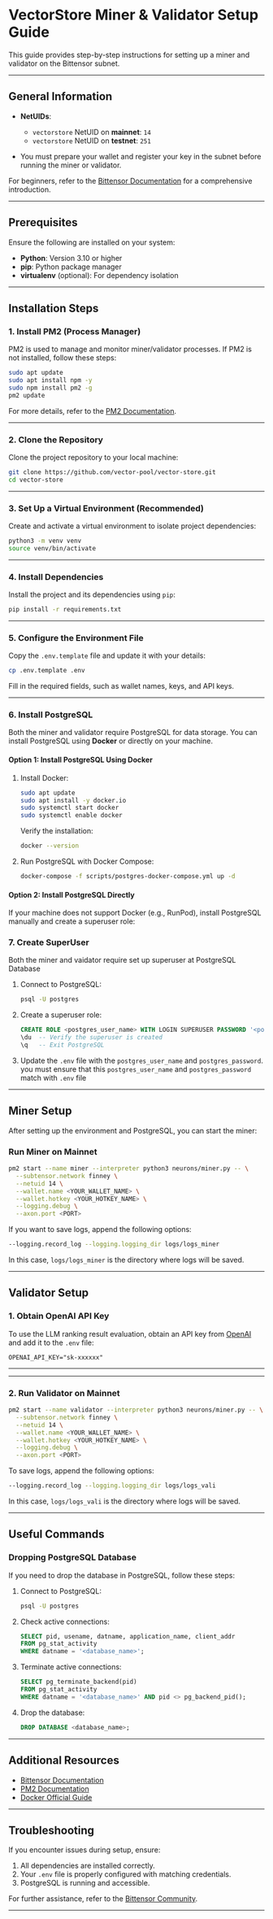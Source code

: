 # VectorStore Miner & Validator Setup Guide

This guide provides step-by-step instructions for setting up a miner and validator on the Bittensor subnet.

---

## General Information

- **NetUIDs**:
  - `vectorstore` NetUID on **mainnet**: `14`
  - `vectorstore` NetUID on **testnet**: `251`
  
- You must prepare your wallet and register your key in the subnet before running the miner or validator.

For beginners, refer to the [Bittensor Documentation](https://docs.bittensor.com) for a comprehensive introduction.

---

## Prerequisites

Ensure the following are installed on your system:

- **Python**: Version 3.10 or higher
- **pip**: Python package manager
- **virtualenv** (optional): For dependency isolation

---

## Installation Steps

### 1. Install PM2 (Process Manager)

PM2 is used to manage and monitor miner/validator processes. If PM2 is not installed, follow these steps:

```bash
sudo apt update
sudo apt install npm -y
sudo npm install pm2 -g
pm2 update
```

For more details, refer to the [PM2 Documentation](https://pm2.io/docs/runtime/guide/installation/).

---

### 2. Clone the Repository

Clone the project repository to your local machine:

```bash
git clone https://github.com/vector-pool/vector-store.git
cd vector-store
```

---

### 3. Set Up a Virtual Environment (Recommended)

Create and activate a virtual environment to isolate project dependencies:

```bash
python3 -m venv venv
source venv/bin/activate
```

---

### 4. Install Dependencies

Install the project and its dependencies using `pip`:

```bash
pip install -r requirements.txt
```

---

### 5. Configure the Environment File

Copy the `.env.template` file and update it with your details:

```bash
cp .env.template .env
```

Fill in the required fields, such as wallet names, keys, and API keys.

---

### 6. Install PostgreSQL

Both the miner and validator require PostgreSQL for data storage. You can install PostgreSQL using **Docker** or directly on your machine.

#### Option 1: Install PostgreSQL Using Docker

1. Install Docker:
   ```bash
   sudo apt update
   sudo apt install -y docker.io
   sudo systemctl start docker
   sudo systemctl enable docker
   ```

   Verify the installation:
   ```bash
   docker --version
   ```

2. Run PostgreSQL with Docker Compose:
   ```bash
   docker-compose -f scripts/postgres-docker-compose.yml up -d
   ```

#### Option 2: Install PostgreSQL Directly

If your machine does not support Docker (e.g., RunPod), install PostgreSQL manually and create a superuser role:

### 7. Create SuperUser

Both the miner and vaidator require set up superuser at PostgreSQL Database

1. Connect to PostgreSQL:
   ```bash
   psql -U postgres
   ```

2. Create a superuser role:
   ```sql
   CREATE ROLE <postgres_user_name> WITH LOGIN SUPERUSER PASSWORD '<postgres_password>';
   \du  -- Verify the superuser is created
   \q   -- Exit PostgreSQL
   ```

3. Update the `.env` file with the `postgres_user_name` and `postgres_password`.
you must ensure that this `postgres_user_name` and `postgres_password` match with `.env` file

---

## Miner Setup

After setting up the environment and PostgreSQL, you can start the miner:

### Run Miner on Mainnet

```bash
pm2 start --name miner --interpreter python3 neurons/miner.py -- \
  --subtensor.network finney \
  --netuid 14 \
  --wallet.name <YOUR_WALLET_NAME> \
  --wallet.hotkey <YOUR_HOTKEY_NAME> \
  --logging.debug \
  --axon.port <PORT>
```

If you want to save logs, append the following options:

```bash
--logging.record_log --logging.logging_dir logs/logs_miner
```

In this case, `logs/logs_miner` is the directory where logs will be saved.

---

## Validator Setup

### 1. Obtain OpenAI API Key

To use the LLM ranking result evaluation, obtain an API key from [OpenAI](https://platform.openai.com/) and add it to the `.env` file:

```
OPENAI_API_KEY="sk-xxxxxx"
```

---

<!-- ### 2. Obtain WANDB API Key

Log in to [Weights & Biases](https://wandb.ai), generate an API key in your account settings, and add it to the `.env` file:

```
WANDB_API_KEY="your_wandb_api_key"
``` -->

---

### 2. Run Validator on Mainnet

```bash
pm2 start --name validator --interpreter python3 neurons/miner.py -- \
  --subtensor.network finney \
  --netuid 14 \
  --wallet.name <YOUR_WALLET_NAME> \
  --wallet.hotkey <YOUR_HOTKEY_NAME> \
  --logging.debug \
  --axon.port <PORT> 
```

To save logs, append the following options:

```bash
--logging.record_log --logging.logging_dir logs/logs_vali
```

In this case, `logs/logs_vali` is the directory where logs will be saved.

---

## Useful Commands

### Dropping PostgreSQL Database

If you need to drop the database in PostgreSQL, follow these steps:

1. Connect to PostgreSQL:
   ```bash
   psql -U postgres
   ```

2. Check active connections:
   ```sql
   SELECT pid, usename, datname, application_name, client_addr 
   FROM pg_stat_activity 
   WHERE datname = '<database_name>';
   ```

3. Terminate active connections:
   ```sql
   SELECT pg_terminate_backend(pid)
   FROM pg_stat_activity
   WHERE datname = '<database_name>' AND pid <> pg_backend_pid();
   ```

4. Drop the database:
   ```sql
   DROP DATABASE <database_name>;
   ```

---

## Additional Resources

- [Bittensor Documentation](https://docs.bittensor.com)
- [PM2 Documentation](https://pm2.io/docs/runtime/guide/installation/)
- [Docker Official Guide](https://docs.docker.com/engine/install/)

---

## Troubleshooting

If you encounter issues during setup, ensure:

1. All dependencies are installed correctly.
2. Your `.env` file is properly configured with matching credentials.
3. PostgreSQL is running and accessible.

For further assistance, refer to the [Bittensor Community](https://bittensor.com/community).

---
